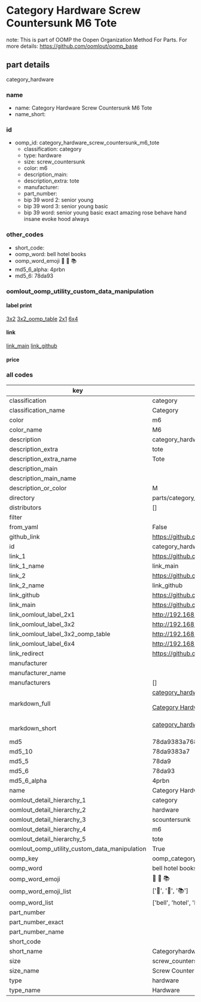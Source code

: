 # Category Hardware Screw Countersunk M6 Tote  

note: This is part of OOMP the Oopen Organization Method For Parts. For more details: https://github.com/oomlout/oomp_base

##  part details
  



category_hardware



### name
* name: Category Hardware Screw Countersunk M6 Tote
* name_short: 
### id
* oomp_id: category_hardware_screw_countersunk_m6_tote
  * classification: category
  * type: hardware
  * size: screw_countersunk
  * color: m6
  * description_main: 
  * description_extra: tote
  * manufacturer: 
  * part_number: 
  * bip 39 word 2: senior young
  * bip 39 word 3: senior young basic
  * bip 39 word: senior young basic exact amazing rose behave hand insane evoke hood always

### other_codes
* short_code: 
* oomp_word: bell hotel books
* oomp_word_emoji :bell: :hotel: :books:
* md5_6_alpha: 4prbn
* md5_6: 78da93






### oomlout_oomp_utility_custom_data_manipulation
#### label print
[3x2](http://192.168.1.245:1112/?label=oomp%204prbn)
[3x2_oomp_table](http://192.168.1.108:1112/?label=oomp%204prbn)
[2x1](http://192.168.1.242:1112/?label=oomp%204prbn)
[6x4](http://192.168.1.55:1112/?label=oomp%204prbn)    

#### link

[link_main](https://github.com/oomlout/oomlout_oomp_version_1_messy/tree/main/parts/category_hardware_screw_countersunk_m6_tote) [link_github](https://github.com/oomlout/oomlout_oomp_version_1_messy/tree/main/parts/category_hardware_screw_countersunk_m6_tote)                             

#### price







### all codes 
| key | value |  
| --- | --- |  
| classification | category |  
| classification_name | Category |  
| color | m6 |  
| color_name | M6 |  
| description | category_hardware |  
| description_extra | tote |  
| description_extra_name | Tote |  
| description_main |  |  
| description_main_name |  |  
| description_or_color | M  |  
| directory | parts/category_hardware_screw_countersunk_m6_tote |  
| distributors | [] |  
| filter |  |  
| from_yaml | False |  
| github_link | https://github.com/oomlout/oomlout_oomp_part_src/tree/main/parts/category_hardware_screw_countersunk_m6_tote |  
| id | category_hardware_screw_countersunk_m6_tote |  
| link_1 | https://github.com/oomlout/oomlout_oomp_version_1_messy/tree/main/parts/category_hardware_screw_countersunk_m6_tote |  
| link_1_name | link_main |  
| link_2 | https://github.com/oomlout/oomlout_oomp_version_1_messy/tree/main/parts/category_hardware_screw_countersunk_m6_tote |  
| link_2_name | link_github |  
| link_github | https://github.com/oomlout/oomlout_oomp_version_1_messy/tree/main/parts/category_hardware_screw_countersunk_m6_tote |  
| link_main | https://github.com/oomlout/oomlout_oomp_version_1_messy/tree/main/parts/category_hardware_screw_countersunk_m6_tote |  
| link_oomlout_label_2x1 | http://192.168.1.242:1112/?label=oomp%204prbn |  
| link_oomlout_label_3x2 | http://192.168.1.245:1112/?label=oomp%204prbn |  
| link_oomlout_label_3x2_oomp_table | http://192.168.1.108:1112/?label=oomp%204prbn |  
| link_oomlout_label_6x4 | http://192.168.1.55:1112/?label=oomp%204prbn |  
| link_redirect | https://github.com/oomlout/oomlout_oomp_version_1_messy/tree/main/parts/category_hardware_screw_countersunk_m6_tote |  
| manufacturer |  |  
| manufacturer_name |  |  
| manufacturers | [] |  
| markdown_full | [category_hardware_screw_countersunk_m6_tote](none)<br>[](none)<br>[Category Hardware Screw Countersunk M6 Tote](none)<br><br> |  
| markdown_short | [category_hardware_screw_countersunk_m6_tote](none)<br><br> |  
| md5 | 78da9383a768c28ef003e4e4263fd61d |  
| md5_10 | 78da9383a7 |  
| md5_5 | 78da9 |  
| md5_6 | 78da93 |  
| md5_6_alpha | 4prbn |  
| name | Category Hardware Screw Countersunk M6 Tote |  
| oomlout_detail_hierarchy_1 | category |  
| oomlout_detail_hierarchy_2 | hardware |  
| oomlout_detail_hierarchy_3 | scountersunk |  
| oomlout_detail_hierarchy_4 | m6 |  
| oomlout_detail_hierarchy_5 | tote |  
| oomlout_oomp_utility_custom_data_manipulation | True |  
| oomp_key | oomp_category_hardware_screw_countersunk_m6_tote |  
| oomp_word | bell hotel books |  
| oomp_word_emoji | :bell: :hotel: :books: |  
| oomp_word_emoji_list | [':bell:', ':hotel:', ':books:'] |  
| oomp_word_list | ['bell', 'hotel', 'books'] |  
| part_number |  |  
| part_number_exact |  |  
| part_number_name |  |  
| short_code |  |  
| short_name | Categoryhardware |  
| size | screw_countersunk |  
| size_name | Screw Countersunk |  
| type | hardware |  
| type_name | Hardware |  
